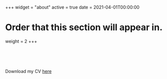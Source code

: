 +++
widget = "about"
active = true
date = 2021-04-01T00:00:00

# Order that this section will appear in.
weight = 2
+++

<br/><br/>
<br/>

Download my CV [here](https://www.dropbox.com/s/45ic4if7t2mq0ms/cv_Eddie.pdf?dl=0)
